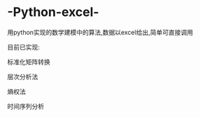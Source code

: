 # -Python-excel-
用python实现的数学建模中的算法,数据以excel给出,简单可直接调用
<p>
目前已实现:
  <p>
标准化矩阵转换
    <p>
层次分析法
      <p>
熵权法
        <p>
时间序列分析
